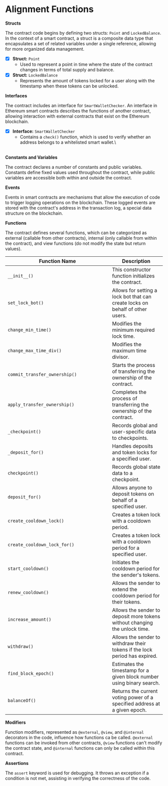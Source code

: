 # Alignment Functions

**Structs**

The contract code begins by defining two structs: `Point` and `LockedBalance`. In the context of a smart contract, a struct is a composite data type that encapsulates a set of related variables under a single reference, allowing for more organized data management.

* [x] **Struct:** `Point`
  * Used to represent a point in time where the state of the contract changes in terms of total supply and balance.
* [x] **Struct:** `LockedBalance`
  * Represents the amount of tokens locked for a user along with the timestamp when these tokens can be unlocked.



**Interfaces**

The contract includes an interface for `SmartWalletChecker`. An interface in Ethereum smart contracts describes the functions of another contract, allowing interaction with external contracts that exist on the Ethereum blockchain.

* [x] **Interface:** `SmartWalletChecker`
  * Contains a `check()` function, which is used to verify whether an address belongs to a whitelisted smart wallet.\


\
**Constants and Variables**

The contract declares a number of constants and public variables. Constants define fixed values used throughout the contract, while public variables are accessible both within and outside the contract.



**Events**

Events in smart contracts are mechanisms that allow the execution of code to trigger logging operations on the blockchain. These logged events are stored with the contract's address in the transaction log, a special data structure on the blockchain.



**Functions**

The contract defines several functions, which can be categorized as external (callable from other contracts), internal (only callable from within the contract), and view functions (do not modify the state but return values).

<table data-header-hidden><thead><tr><th width="318">Function Name</th><th>Description</th></tr></thead><tbody><tr><td><code>__init__()</code></td><td>This constructor function initializes the contract.</td></tr><tr><td><code>set_lock_bot()</code></td><td>Allows for setting a lock bot that can create locks on behalf of other users.</td></tr><tr><td><code>change_min_time()</code></td><td>Modifies the minimum required lock time.</td></tr><tr><td><code>change_max_time_div()</code></td><td>Modifies the maximum time divisor.</td></tr><tr><td><code>commit_transfer_ownership()</code></td><td>Starts the process of transferring the ownership of the contract.</td></tr><tr><td><code>apply_transfer_ownership()</code></td><td>Completes the process of transferring the ownership of the contract.</td></tr><tr><td><code>_checkpoint()</code></td><td>Records global and user-specific data to checkpoints.</td></tr><tr><td><code>_deposit_for()</code></td><td>Handles deposits and token locks for a specified user.</td></tr><tr><td><code>checkpoint()</code></td><td>Records global state data to a checkpoint.</td></tr><tr><td><code>deposit_for()</code></td><td>Allows anyone to deposit tokens on behalf of a specified user.</td></tr><tr><td><code>create_cooldown_lock()</code></td><td>Creates a token lock with a cooldown period.</td></tr><tr><td><code>create_cooldown_lock_for()</code></td><td>Creates a token lock with a cooldown period for a specified user.</td></tr><tr><td><code>start_cooldown()</code></td><td>Initiates the cooldown period for the sender's tokens.</td></tr><tr><td><code>renew_cooldown()</code></td><td>Allows the sender to extend the cooldown period for their tokens.</td></tr><tr><td><code>increase_amount()</code></td><td>Allows the sender to deposit more tokens without changing the unlock time.</td></tr><tr><td><code>withdraw()</code></td><td>Allows the sender to withdraw their tokens if the lock period has expired.</td></tr><tr><td><code>find_block_epoch()</code></td><td>Estimates the timestamp for a given block number using binary search.</td></tr><tr><td><code>balanceOf()</code></td><td>Returns the current voting power of a specified address at a given epoch.</td></tr></tbody></table>



**Modifiers**

Function modifiers, represented as `@external`, `@view`, and `@internal` decorators in the code, influence how functions ca be called. `@external` functions can be invoked from other contracts, `@view` functions can't modify the contract state, and `@internal` functions can only be called within this contract.



**Assertions**

The `assert` keyword is used for debugging. It throws an exception if a condition is not met, assisting in verifying the correctness of the code.

